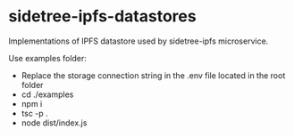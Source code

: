 # sidetree-ipfs-datastores
Implementations of IPFS datastore used by sidetree-ipfs microservice.

Use examples folder:
- Replace the storage connection string in the .env file located in the root folder
- cd ./examples
- npm i
- tsc -p .
- node dist/index.js
